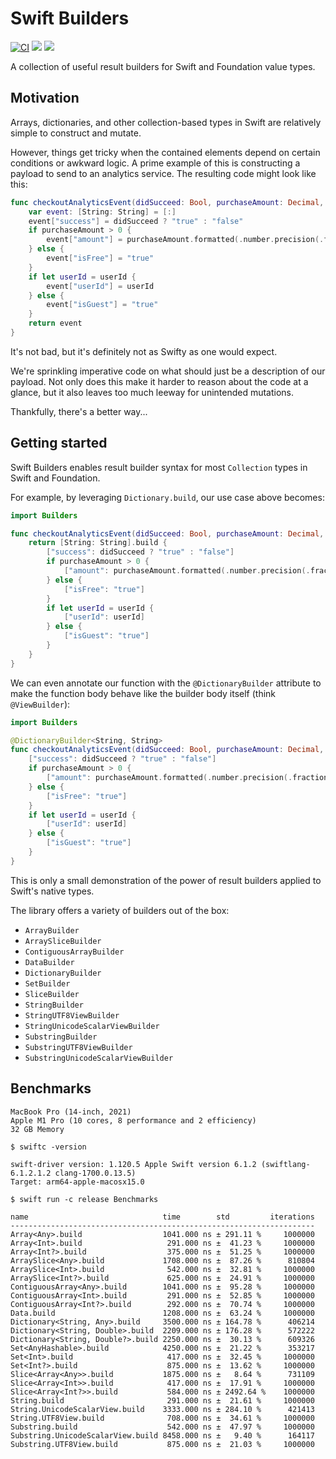 # Swift Builders

[![CI](https://github.com/davdroman/swift-builders/actions/workflows/ci.yml/badge.svg)](https://github.com/davdroman/swift-builders/actions/workflows/ci.yml)
[![](https://img.shields.io/endpoint?url=https%3A%2F%2Fswiftpackageindex.com%2Fapi%2Fpackages%2Fdavdroman%2Fswift-builders%2Fbadge%3Ftype%3Dswift-versions)](https://swiftpackageindex.com/davdroman/swift-builders)
[![](https://img.shields.io/endpoint?url=https%3A%2F%2Fswiftpackageindex.com%2Fapi%2Fpackages%2Fdavdroman%2Fswift-builders%2Fbadge%3Ftype%3Dplatforms)](https://swiftpackageindex.com/davdroman/swift-builders)

A collection of useful result builders for Swift and Foundation value types.

## Motivation

Arrays, dictionaries, and other collection-based types in Swift are relatively simple to construct and mutate.

However, things get tricky when the contained elements depend on certain conditions or awkward logic. A prime example of this is constructing a payload to send to an analytics service. The resulting code might look like this:

```swift
func checkoutAnalyticsEvent(didSucceed: Bool, purchaseAmount: Decimal, userId: String?) -> [String: String] {
    var event: [String: String] = [:]
    event["success"] = didSucceed ? "true" : "false"
    if purchaseAmount > 0 {
        event["amount"] = purchaseAmount.formatted(.number.precision(.fractionLength(2)))
    } else {
        event["isFree"] = "true"
    }
    if let userId = userId {
        event["userId"] = userId
    } else {
        event["isGuest"] = "true"
    }
    return event
}
```

It's not bad, but it's definitely not as Swifty as one would expect.

We're sprinkling imperative code on what should just be a description of our payload. Not only does this make it harder to reason about the code at a glance, but it also leaves too much leeway for unintended mutations.

Thankfully, there's a better way...

## Getting started

Swift Builders enables result builder syntax for most `Collection` types in Swift and Foundation.

For example, by leveraging `Dictionary.build`, our use case above becomes:

```swift
import Builders

func checkoutAnalyticsEvent(didSucceed: Bool, purchaseAmount: Decimal, userId: String?) -> [String: String] {
    return [String: String].build {
        ["success": didSucceed ? "true" : "false"]
        if purchaseAmount > 0 {
            ["amount": purchaseAmount.formatted(.number.precision(.fractionLength(2)))]
        } else {
            ["isFree": "true"]
        }
        if let userId = userId {
            ["userId": userId]
        } else {
            ["isGuest": "true"]
        }
    }
}
```

We can even annotate our function with the `@DictionaryBuilder` attribute to make the function body behave like the builder body itself (think `@ViewBuilder`):

```swift
import Builders

@DictionaryBuilder<String, String>
func checkoutAnalyticsEvent(didSucceed: Bool, purchaseAmount: Decimal, userId: String?) -> [String: String] {
    ["success": didSucceed ? "true" : "false"]
    if purchaseAmount > 0 {
        ["amount": purchaseAmount.formatted(.number.precision(.fractionLength(2)))]
    } else {
        ["isFree": "true"]
    }
    if let userId = userId {
        ["userId": userId]
    } else {
        ["isGuest": "true"]
    }
}
```

This is only a small demonstration of the power of result builders applied to Swift's native types.

The library offers a variety of builders out of the box:

- `ArrayBuilder`
- `ArraySliceBuilder`
- `ContiguousArrayBuilder`
- `DataBuilder`
- `DictionaryBuilder`
- `SetBuilder`
- `SliceBuilder`
- `StringBuilder`
- `StringUTF8ViewBuilder`
- `StringUnicodeScalarViewBuilder`
- `SubstringBuilder`
- `SubstringUTF8ViewBuilder`
- `SubstringUnicodeScalarViewBuilder`

## Benchmarks

```
MacBook Pro (14-inch, 2021)
Apple M1 Pro (10 cores, 8 performance and 2 efficiency)
32 GB Memory

$ swiftc -version

swift-driver version: 1.120.5 Apple Swift version 6.1.2 (swiftlang-6.1.2.1.2 clang-1700.0.13.5)
Target: arm64-apple-macosx15.0

$ swift run -c release Benchmarks

name                              time        std         iterations
--------------------------------------------------------------------
Array<Any>.build                  1041.000 ns ± 291.11 %     1000000
Array<Int>.build                   291.000 ns ±  41.23 %     1000000
Array<Int?>.build                  375.000 ns ±  51.25 %     1000000
ArraySlice<Any>.build             1708.000 ns ±  87.26 %      810804
ArraySlice<Int>.build              542.000 ns ±  32.81 %     1000000
ArraySlice<Int?>.build             625.000 ns ±  24.91 %     1000000
ContiguousArray<Any>.build        1041.000 ns ±  95.28 %     1000000
ContiguousArray<Int>.build         291.000 ns ±  52.85 %     1000000
ContiguousArray<Int?>.build        292.000 ns ±  70.74 %     1000000
Data.build                        1208.000 ns ±  63.24 %     1000000
Dictionary<String, Any>.build     3500.000 ns ± 164.78 %      406214
Dictionary<String, Double>.build  2209.000 ns ± 176.28 %      572222
Dictionary<String, Double?>.build 2250.000 ns ±  30.13 %      609326
Set<AnyHashable>.build            4250.000 ns ±  21.22 %      353217
Set<Int>.build                     417.000 ns ±  32.45 %     1000000
Set<Int?>.build                    875.000 ns ±  13.62 %     1000000
Slice<Array<Any>>.build           1875.000 ns ±   8.64 %      731109
Slice<Array<Int>>.build            417.000 ns ±  17.91 %     1000000
Slice<Array<Int?>>.build           584.000 ns ± 2492.64 %    1000000
String.build                       291.000 ns ±  21.61 %     1000000
String.UnicodeScalarView.build    3333.000 ns ± 284.10 %      421413
String.UTF8View.build              708.000 ns ±  34.61 %     1000000
Substring.build                    542.000 ns ±  47.97 %     1000000
Substring.UnicodeScalarView.build 8458.000 ns ±   9.40 %      164117
Substring.UTF8View.build           875.000 ns ±  21.03 %     1000000
```
